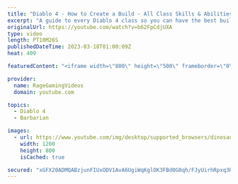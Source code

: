 ```yaml
---
title: "Diablo 4 - How to Create a Build - All Class Skills & Abilities Guide - Sorcerer Barbarian Rogue!"
excerpt: "A guide to every Diablo 4 class so you can have the best build & skills! Enjoy! Support us on Patreon: http://bit.ly/1FUac4S Hunters ..."
originalUrl: https://youtube.com/watch?v=b62FpCdjUXA
type: video
length: PT10M26S
publishedDateTime: 2023-03-18T01:00:09Z
heat: 409

featuredContent: "<iframe width=\"800\" height=\"500\" frameborder=\"0\" src=\"https://www.youtube.com/embed/b62FpCdjUXA\" allow=\"accelerometer; autoplay; encrypted-media; gyroscope; picture-in-picture\" allowfullscreen></iframe>"

provider:
  name: RageGamingVideos
  domain: youtube.com

topics:
  - Diablo 4
  - Barbarian

images:
  - url: https://www.youtube.com/img/desktop/supported_browsers/dinosaur.png
    width: 1200
    height: 800
    isCached: true

secured: "xGFX20ADMQABzjunFIUxODV1AvA6UgiWqKglOK3FBd0G0qh/FJyUirhRpxq3RjalzZ6MecW54m6ZH6oion+MWPGs/8phuFbLtcbrVD2Lua+EWU/2d1W5TFrCj21BzywQRWeUp8w46OeByJwowOZU1SC1LfLSPkxc0hHP4KOwyOS2Z/aoBbyvCIbr9/t6dl1hKoN0zZC4YDuijYi3xZ2y+/iMoa46xfrCU+q1Pg1bG3x5CJc2+LxOAQRv+0XwBJAFl4I8CG7PFS6sfpWDmLt4E6IlBvakLR6e9jbT/SS9dqbUqZSS0UbAYCYPyCXXplATeJ1UiDKJLwmRhtWs5MccVJIAzKSmI1DlG58jPj3UKlrNg6CN2TqbTkKLRij3lMntgwcdnNhNQACTv1Or1/KIsQ==;APrP3RwJqyLkX85vK/uwxw=="
---
```


